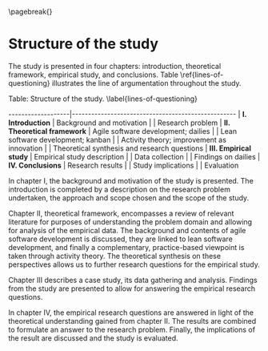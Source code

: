 
\pagebreak{}

# Structure of the study

The study is presented in four chapters: introduction, theoretical framework, empirical study, and conclusions. Table \ref{lines-of-questioning} illustrates the line of argumentation throughout the study.


Table: Structure of the study. \label{lines-of-questioning}

-------------------|---------------------------------------------------
| **I. Introduction**           | Background and motivation
|                               | Research problem
| **II. Theoretical framework** | Agile software development; dailies
|                               | Lean software development; kanban
|                               | Activity theory; improvement as innovation
|                               | Theoretical synthesis and research questions
| **III. Empirical study**      | Empirical study description
|                               | Data collection
|                               | Findings on dailies
| **IV. Conclusions**           | Research results
|                               | Study implications
|                               | Evaluation

In chapter I, the background and motivation of the study is presented. The introduction is completed by a description on the research problem undertaken, the approach and scope chosen and the scope of the study.

Chapter II, theoretical framework, encompasses a review of relevant literature for purposes of understanding the problem domain and allowing for analysis of the empirical data. The background and contents of agile software development is discussed, they are linked to lean software development, and finally a complementary, practice-based viewpoint is taken through activity theory. The theoretical synthesis on these perspectives allows us to further research questions for the empirical study.

Chapter III describes a case study, its data gathering and analysis. Findings from the study are presented to allow for answering the empirical research questions.

In chapter IV, the empirical research questions are answered in light of the theoretical understanding gained from chapter II. The results are combined to formulate an answer to the research problem. Finally, the implications of the result are discussed and the study is evaluated.
